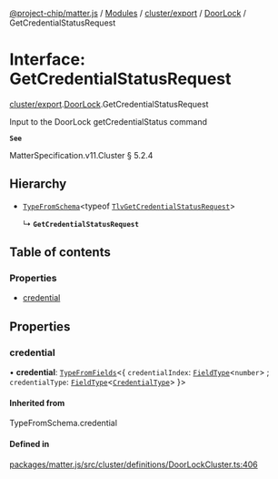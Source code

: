 [@project-chip/matter.js](../README.md) / [Modules](../modules.md) / [cluster/export](../modules/cluster_export.md) / [DoorLock](../modules/cluster_export.DoorLock.md) / GetCredentialStatusRequest

# Interface: GetCredentialStatusRequest

[cluster/export](../modules/cluster_export.md).[DoorLock](../modules/cluster_export.DoorLock.md).GetCredentialStatusRequest

Input to the DoorLock getCredentialStatus command

**`See`**

MatterSpecification.v11.Cluster § 5.2.4

## Hierarchy

- [`TypeFromSchema`](../modules/tlv_export.md#typefromschema)\<typeof [`TlvGetCredentialStatusRequest`](../modules/cluster_export.DoorLock.md#tlvgetcredentialstatusrequest)\>

  ↳ **`GetCredentialStatusRequest`**

## Table of contents

### Properties

- [credential](cluster_export.DoorLock.GetCredentialStatusRequest.md#credential)

## Properties

### credential

• **credential**: [`TypeFromFields`](../modules/tlv_export.md#typefromfields)\<\{ `credentialIndex`: [`FieldType`](tlv_export.FieldType.md)\<`number`\> ; `credentialType`: [`FieldType`](tlv_export.FieldType.md)\<[`CredentialType`](../enums/cluster_export.DoorLock.CredentialType.md)\>  }\>

#### Inherited from

TypeFromSchema.credential

#### Defined in

[packages/matter.js/src/cluster/definitions/DoorLockCluster.ts:406](https://github.com/project-chip/matter.js/blob/c0d55745d5279e16fdfaa7d2c564daa31e19c627/packages/matter.js/src/cluster/definitions/DoorLockCluster.ts#L406)

